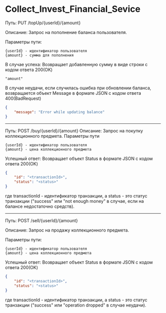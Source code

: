 # Collect_Invest_Financial_Sevice

Путь: PUT /topUp/{userId}/{amount}

Описание: Запрос на пополнение баланса пользователя.

Параметры пути:
```
{userId} - идентификатор пользователя 
{amount} - сумма для пополнения
```
В случае успеха: Возвращает добавленную сумму в виде строки с кодом ответа 200(OK)
```
"amount"
```
В случае неудачи, если случилась ошибка при обновлении баланса, возвращается объект Message в формате JSON с кодом ответа 400(BadRequest)
```json
{
    "message": "Error while updating balance"
}
```
____________
Путь: POST /buy/{userId}/{amount}
Описание: Запрос на покупку коллекционного предмета.
Параметры пути
```
{userId} - идентификатор пользователя
{amount} - цена коллекционного предмета
```
Успешный ответ: Возвращает объект Status в формате JSON с кодом ответа 200(OK)
```json
{
    "id": "<transactionId>",
    "status": "<status>"
}
```
где transactionId - идентификатор транзакции, а status - это статус транзакции ("success" или "not enough money" в случае, если на балансе недостаточно средств).
________________
Путь: POST /sell/{userId}/{amount}

Описание: Запрос на продажу коллекционного предмета.

Параметры пути:
```
{userId} - идентификатор пользователя
{amount} - цена коллекционного предмета
```
Успешный ответ: Возвращает объект Status в формате JSON с кодом ответа 200(OK)
```json
{
    "id": "<transactionId>",
    "status": "<status>"
}
```
где transactionId - идентификатор транзакции, а status - это статус транзакции ("success" или "operation dropped" в случае неудачи).